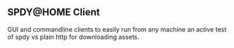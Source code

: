 ## SPDY@HOME Client

GUI and commandline clients to easily run from any machine an active test of 
spdy vs plain http for downloading assets.
